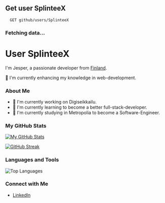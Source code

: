 
## Get user SplinteeX

```http
  GET github/users/SplinteeX
```
### Fetching data...
# User SplinteeX

I'm Jesper, a passionate developer from [Finland](https://en.wikipedia.org/wiki/finland).

🚀 I'm currently enhancing my knowledge in web-development.

### About Me

- 🔭 I'm currently working on Digiseikkailu.
- 🌱 I'm currently learning to become a better full-stack-developer.
- 📖 I'm currently studying in Metropolia to become a Software-Engineer.

### My GitHub Stats

[![My GitHub Stats](https://github-readme-stats.vercel.app/api?username=SplinteeX&show_icons=true&theme=dark)](https://github.com/anuraghazra/github-readme-stats)

[![GitHub Streak](https://streak-stats.demolab.com?user=SplinteeX)](https://git.io/streak-stats)


### Languages and Tools

![Top Languages](https://github-readme-stats.vercel.app/api/top-langs/?username=SplinteeX&layout=compact&theme=dark)

### Connect with Me

- [LinkedIn](https://www.linkedin.com/in/jesper-selenius-7b2109230/)






